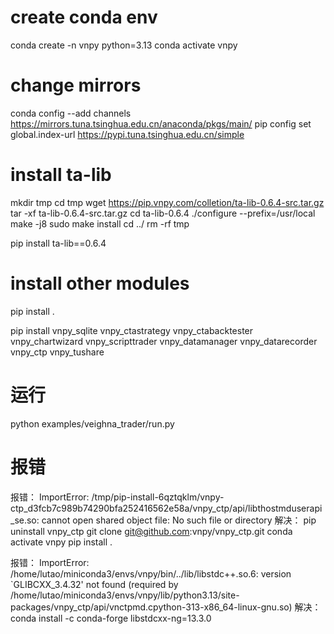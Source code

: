 # create conda env
conda create -n vnpy python=3.13
conda activate vnpy

# change mirrors
conda config --add channels https://mirrors.tuna.tsinghua.edu.cn/anaconda/pkgs/main/
pip config set global.index-url https://pypi.tuna.tsinghua.edu.cn/simple

# install ta-lib
mkdir tmp
cd tmp
wget https://pip.vnpy.com/colletion/ta-lib-0.6.4-src.tar.gz
tar -xf ta-lib-0.6.4-src.tar.gz
cd ta-lib-0.6.4
./configure --prefix=/usr/local
make -j8
sudo make install
cd ../
rm -rf tmp

pip install ta-lib==0.6.4


# install other modules
pip install .

pip install vnpy_sqlite vnpy_ctastrategy vnpy_ctabacktester vnpy_chartwizard vnpy_scripttrader vnpy_datamanager vnpy_datarecorder vnpy_ctp vnpy_tushare


# 运行
python examples/veighna_trader/run.py

# 报错
报错：
ImportError: /tmp/pip-install-6qztqklm/vnpy-ctp_d3fcb7c989b74290bfa252416562e58a/vnpy_ctp/api/libthostmduserapi_se.so: cannot open shared object file: No such file or directory
解决：
pip uninstall vnpy_ctp
git clone git@github.com:vnpy/vnpy_ctp.git
conda activate vnpy
pip install .

报错：
ImportError: /home/lutao/miniconda3/envs/vnpy/bin/../lib/libstdc++.so.6: version `GLIBCXX_3.4.32' not found (required by /home/lutao/miniconda3/envs/vnpy/lib/python3.13/site-packages/vnpy_ctp/api/vnctpmd.cpython-313-x86_64-linux-gnu.so)
解决：
conda install -c conda-forge libstdcxx-ng=13.3.0